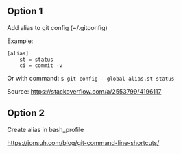 ## Option 1
Add alias to git config (~/.gitconfig)

Example:
```
[alias]
    st = status
    ci = commit -v
```

Or with command: `$ git config --global alias.st status`

Source: https://stackoverflow.com/a/2553799/4196117

## Option 2
Create alias in bash_profile

https://jonsuh.com/blog/git-command-line-shortcuts/
